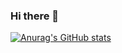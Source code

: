 ### Hi there 👋
[![Anurag's GitHub stats](https://github-readme-stats.vercel.app/api?username=toku404)](https://github.com/anuraghazra/github-readme-stats)

<!--
**ToKu404/Toku404** is a ✨ _special_ ✨ repository because its `README.md` (this file) appears on your GitHub profile.

Here are some ideas to get you started:

- 🔭 I’m currently working on ...
- 🌱 I’m currently learning ...
- 👯 I’m looking to collaborate on ...
- 🤔 I’m looking for help with ...
- 💬 Ask me about ...
- 📫 How to reach me: ...
- 😄 Pronouns: ...
- ⚡ Fun fact: ...
-->
